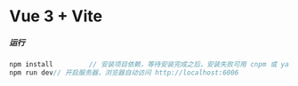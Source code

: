 # Vue 3 + Vite

##### 运行

````js
npm install         // 安装项目依赖，等待安装完成之后，安装失败可用 cnpm 或 yarn
npm run dev// 开启服务器，浏览器自动访问 http://localhost:6006

````



